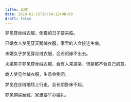 ```yaml
---
title: 丝绒
date: 2020-02-15T20:54:12+08:00
draft: false
---
```


梦见穿丝绒衣服，倒霉的日子要来临。<br>


已婚女人梦见穿天鹅绒衣服，家里的人会接连生病。<br>


未婚女子梦见穿丝绒衣服，会迟迟嫁不出去。<br>


未婚男子梦见穿丝绒衣服，会有人来提亲，但是都不合自己的意。<br>


商人梦见丝绒衣服，生意会倒闭。<br>


梦见在丝绒地毯上行走，会长期卧床不起。<br>


梦见购买丝绒，家里要举办婚礼。<br>
